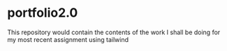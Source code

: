 # portfolio2.0
This repository would contain the contents of the work I shall be doing for my most recent assignment using tailwind
